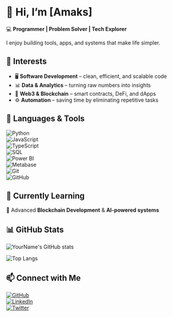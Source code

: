 # 👋 Hi, I’m [Amaks]  

💻 **Programmer | Problem Solver | Tech Explorer**  

I enjoy building tools, apps, and systems that make life simpler.  

## 🚀 Interests  
- 🖥️ **Software Development** – clean, efficient, and scalable code  
- 📊 **Data & Analytics** – turning raw numbers into insights  
- 🔗 **Web3 & Blockchain** – smart contracts, DeFi, and dApps  
- ⚙️ **Automation** – saving time by eliminating repetitive tasks  

## 🔧 Languages & Tools  
![Python](https://img.shields.io/badge/-Python-3776AB?logo=python&logoColor=white&style=flat)  
![JavaScript](https://img.shields.io/badge/-JavaScript-F7DF1E?logo=javascript&logoColor=black&style=flat)  
![TypeScript](https://img.shields.io/badge/-TypeScript-3178C6?logo=typescript&logoColor=white&style=flat)  
![SQL](https://img.shields.io/badge/-SQL-003B57?logo=postgresql&logoColor=white&style=flat)  
![Power BI](https://img.shields.io/badge/-PowerBI-F2C811?logo=powerbi&logoColor=black&style=flat)  
![Metabase](https://img.shields.io/badge/-Metabase-509EE3?logo=metabase&logoColor=white&style=flat)  
![Git](https://img.shields.io/badge/-Git-F05032?logo=git&logoColor=white&style=flat)  
![GitHub](https://img.shields.io/badge/-GitHub-181717?logo=github&logoColor=white&style=flat)  

## 🌱 Currently Learning  
🚀 Advanced **Blockchain Development** & **AI-powered systems**  

## 📊 GitHub Stats  
![YourName's GitHub stats](https://github-readme-stats.vercel.app/api?github=prettynancy&show_icons=true&theme=tokyonight)  

![Top Langs](https://github-readme-stats.vercel.app/api/top-langs/?github=prettnancy&layout=compact&theme=tokyonight)  

## 📫 Connect with Me  
[![GitHub](https://img.shields.io/badge/GitHub-181717?logo=github&logoColor=white)](https://github.com/PrettyNancy)  
[![LinkedIn](https://img.shields.io/badge/LinkedIn-0A66C2?logo=linkedin&logoColor=white)](https://linkedin.com/in/Ukamaka_Ugwuegbu)  
[![Twitter](https://img.shields.io/badge/Twitter-1DA1F2?logo=twitter&logoColor=white)](https://twitter.com/Amaka_Nac)
